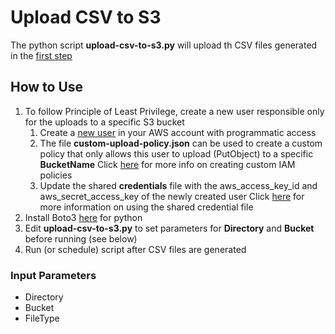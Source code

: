 # Upload CSV to S3
The python script **upload-csv-to-s3.py** will upload th CSV files generated in the [first step](/1-generate-csv/)

## How to Use
1. To follow Principle of Least Privilege, create a new user responsible only for the uploads to a specific S3 bucket
   1. Create a [new user](https://docs.aws.amazon.com/IAM/latest/UserGuide/id_users_create.html) in your AWS account with programmatic access
   1. The file **custom-upload-policy.json** can be used to create a custom policy that only allows this user to upload (PutObject) to a specific **BucketName**
   Click [here](https://docs.aws.amazon.com/IAM/latest/UserGuide/access_policies_create.html) for more info on creating custom IAM policies
   1. Update the shared **credentials** file with the aws_access_key_id and aws_secret_access_key of the newly created user
   Click [here](https://docs.aws.amazon.com/cli/latest/userguide/cli-configure-files.html) for more information on using the shared credential file
1. Install Boto3 [here](https://github.com/boto/boto3) for python
1. Edit **upload-csv-to-s3.py** to set parameters for **Directory** and **Bucket** before running (see below)
1. Run (or schedule) script after CSV files are generated

### Input Parameters
* Directory
* Bucket
* FileType
